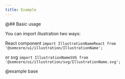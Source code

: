 ```yaml
---
title: Example
---
```


@## Basic usage

You can import illustration two ways:

React component
`import IllustrationNameReact from '@semcore/ui/illustration/IllustrationName';`

or svg
`import IllustrationNameSVG from '@semcore/ui/illustration/svg/IllustrationName.svg';`

@example base
